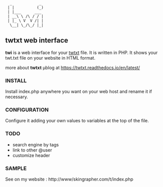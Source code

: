 
      _            _ 
     | |          (_)
     | |___      ___ 
     | __\ \ /\ / / |
     | |_ \ V  V /| |
      \__| \_/\_/ |_|
                 
## twtxt web interface

**twi** is a web interface for your [twtxt](https://twtxt.readthedocs.io/en/latest/) file. It is written in PHP. It shows your twt.txt file on your website in HTML format.

more about **twtxt** µblog at https://twtxt.readthedocs.io/en/latest/ 

### INSTALL
Install index.php anywhere you want on your web host and rename it if necessary.

### CONFIGURATION
Configure it adding your own values to variables at the top of the file.

### TODO

- search engine by tags
- link to other @user
- customize header

### SAMPLE
See on my website : http://www/skingrapher.com/t/index.php
